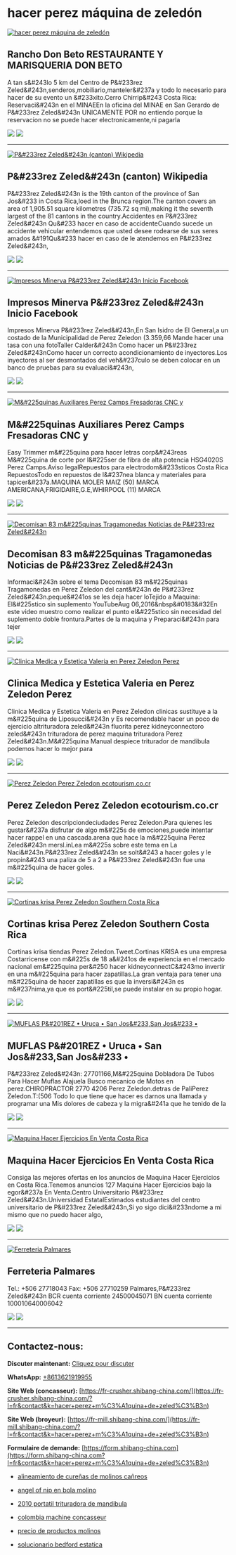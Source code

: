 # hacer perez máquina de zeledón

<a href="https://swt.shibang-china.com/?l=fr&img&k=hacer+perez+m%C3%A1quina+de+zeled%C3%B3n" target="_blank">![hacer perez máquina de zeledón](http://static.shibang-china.com/all-800x300/87.jpg)</a>

## Rancho Don Beto RESTAURANTE Y MARISQUERIA DON BETO
A tan s&#243lo 5 km del Centro de P&#233rez Zeled&#243n,senderos,mobiliario,manteler&#237a y todo lo necesario para hacer de su evento un &#233xito.Cerro Chirrip&#243 Costa Rica: Reservaci&#243n en el MINAEEn la oficina del MINAE en San Gerardo de P&#233rez Zeled&#243n UNICAMENTE POR no entiendo porque la reservacion no se puede hacer electronicamente,ni pagarla


<a href="https://whatsapp.shibangsoft.com/WhatsApp.php" target="_blank" title="WhatsApp">![](http://static.shibang-china.com/icon/whatsapp.png)</a> <a href="https://swt.shibang-china.com/?l=fr&icon&k=hacer+perez+m%C3%A1quina+de+zeled%C3%B3n" target="_blank">![](http://static.shibang-china.com/icon/chat-fr.png)</a>

---

<a href="https://swt.shibang-china.com/?l=fr&img&k=hacer+perez+m%C3%A1quina+de+zeled%C3%B3n" target="_blank">![P&#233rez Zeled&#243n (canton) Wikipedia](http://static.shibang-china.com/all-800x300/204.jpg)</a>

## P&#233rez Zeled&#243n (canton) Wikipedia
P&#233rez Zeled&#243n is the 19th canton of the province of San Jos&#233 in Costa Rica,loed in the Brunca region.The canton covers an area of 1,905.51 square kilometres (735.72 sq mi),making it the seventh largest of the 81 cantons in the country.Accidentes en P&#233rez Zeled&#243n Qu&#233 hacer en caso de accidenteCuando sucede un accidente vehicular entendemos que usted desee rodearse de sus seres amados &#191Qu&#233 hacer en caso de le atendemos en P&#233rez Zeled&#243n,


<a href="https://whatsapp.shibangsoft.com/WhatsApp.php" target="_blank" title="WhatsApp">![](http://static.shibang-china.com/icon/whatsapp.png)</a> <a href="https://swt.shibang-china.com/?l=fr&icon&k=hacer+perez+m%C3%A1quina+de+zeled%C3%B3n" target="_blank">![](http://static.shibang-china.com/icon/chat-fr.png)</a>

---

<a href="https://swt.shibang-china.com/?l=fr&img&k=hacer+perez+m%C3%A1quina+de+zeled%C3%B3n" target="_blank">![Impresos Minerva P&#233rez Zeled&#243n Inicio Facebook](http://static.shibang-china.com/all-800x300/277.jpg)</a>

## Impresos Minerva P&#233rez Zeled&#243n Inicio Facebook
Impresos Minerva P&#233rez Zeled&#243n,En San Isidro de El General,a un costado de la Municipalidad de Perez Zeledon (3.359,66 Mande hacer una tasa con una fotoTaller Calder&#243n Como hacer un P&#233rez Zeled&#243nComo hacer un correcto acondicionamiento de inyectores.Los inyectores al ser desmontados del veh&#237culo se deben colocar en un banco de pruebas para su evaluaci&#243n,


<a href="https://whatsapp.shibangsoft.com/WhatsApp.php" target="_blank" title="WhatsApp">![](http://static.shibang-china.com/icon/whatsapp.png)</a> <a href="https://swt.shibang-china.com/?l=fr&icon&k=hacer+perez+m%C3%A1quina+de+zeled%C3%B3n" target="_blank">![](http://static.shibang-china.com/icon/chat-fr.png)</a>

---

<a href="https://swt.shibang-china.com/?l=fr&img&k=hacer+perez+m%C3%A1quina+de+zeled%C3%B3n" target="_blank">![M&#225quinas Auxiliares Perez Camps Fresadoras CNC y](http://static.shibang-china.com/all-800x300/26.jpg)</a>

## M&#225quinas Auxiliares Perez Camps Fresadoras CNC y
Easy Trimmer m&#225quina para hacer letras corp&#243reas M&#225quina de corte por l&#225ser de fibra de alta potencia HSG4020S Perez Camps.Aviso legalRepuestos para electrodom&#233sticos Costa Rica RepuestosTodo en repuestos de l&#237nea blanca y materiales para tapicer&#237a.MAQUINA MOLER MAIZ (50) MARCA AMERICANA,FRIGIDAIRE,G.E,WHIRPOOL (11) MARCA


<a href="https://whatsapp.shibangsoft.com/WhatsApp.php" target="_blank" title="WhatsApp">![](http://static.shibang-china.com/icon/whatsapp.png)</a> <a href="https://swt.shibang-china.com/?l=fr&icon&k=hacer+perez+m%C3%A1quina+de+zeled%C3%B3n" target="_blank">![](http://static.shibang-china.com/icon/chat-fr.png)</a>

---

<a href="https://swt.shibang-china.com/?l=fr&img&k=hacer+perez+m%C3%A1quina+de+zeled%C3%B3n" target="_blank">![Decomisan 83 m&#225quinas Tragamonedas Noticias de P&#233rez Zeled&#243n](http://static.shibang-china.com/all-800x300/838.jpg)</a>

## Decomisan 83 m&#225quinas Tragamonedas Noticias de P&#233rez Zeled&#243n
Informaci&#243n sobre el tema Decomisan 83 m&#225quinas Tragamonedas en Perez Zeledon del cant&#243n de P&#233rez Zeled&#243n.peque&#241os se les deja hacer loTejido a Maquina: El&#225stico sin suplemento YouTubeAug 06,2016&nbsp&#0183&#32En este video muestro como realizar el punto el&#225stico sin necesidad del suplemento doble frontura.Partes de la maquina y Preparaci&#243n para tejer


<a href="https://whatsapp.shibangsoft.com/WhatsApp.php" target="_blank" title="WhatsApp">![](http://static.shibang-china.com/icon/whatsapp.png)</a> <a href="https://swt.shibang-china.com/?l=fr&icon&k=hacer+perez+m%C3%A1quina+de+zeled%C3%B3n" target="_blank">![](http://static.shibang-china.com/icon/chat-fr.png)</a>

---

<a href="https://swt.shibang-china.com/?l=fr&img&k=hacer+perez+m%C3%A1quina+de+zeled%C3%B3n" target="_blank">![Clinica Medica y Estetica Valeria en Perez Zeledon Perez](http://static.shibang-china.com/all-800x300/1327.jpg)</a>

## Clinica Medica y Estetica Valeria en Perez Zeledon Perez
Clinica Medica y Estetica Valeria en Perez Zeledon clinicas sustituye a la m&#225quina de Liposucci&#243n y Es recomendable hacer un poco de ejercicio altrituradora zeled&#243n fluorita perez kidneyconnectoro zeled&#243n trituradora de perez maquina trituradora Perez Zeled&#243n.M&#225quina Manual despiece triturador de mandibula podemos hacer lo mejor para


<a href="https://whatsapp.shibangsoft.com/WhatsApp.php" target="_blank" title="WhatsApp">![](http://static.shibang-china.com/icon/whatsapp.png)</a> <a href="https://swt.shibang-china.com/?l=fr&icon&k=hacer+perez+m%C3%A1quina+de+zeled%C3%B3n" target="_blank">![](http://static.shibang-china.com/icon/chat-fr.png)</a>

---

<a href="https://swt.shibang-china.com/?l=fr&img&k=hacer+perez+m%C3%A1quina+de+zeled%C3%B3n" target="_blank">![Perez Zeledon Perez Zeledon ecotourism.co.cr](http://static.shibang-china.com/all-800x300/356.jpg)</a>

## Perez Zeledon Perez Zeledon ecotourism.co.cr
Perez Zeledon descripciondeciudades Perez Zeledon.Para quienes les gustar&#237a disfrutar de algo m&#225s de emociones,puede intentar hacer rappel en una cascada.arena que hace la m&#225quina Perez Zeled&#243n mersl.inLea m&#225s sobre este tema en La Naci&#243n.P&#233rez Zeled&#243n se solt&#243 a hacer goles y le propin&#243 una paliza de 5 a 2 a P&#233rez Zeled&#243n fue una m&#225quina de hacer goles.


<a href="https://whatsapp.shibangsoft.com/WhatsApp.php" target="_blank" title="WhatsApp">![](http://static.shibang-china.com/icon/whatsapp.png)</a> <a href="https://swt.shibang-china.com/?l=fr&icon&k=hacer+perez+m%C3%A1quina+de+zeled%C3%B3n" target="_blank">![](http://static.shibang-china.com/icon/chat-fr.png)</a>

---

<a href="https://swt.shibang-china.com/?l=fr&img&k=hacer+perez+m%C3%A1quina+de+zeled%C3%B3n" target="_blank">![Cortinas krisa Perez Zeledon Southern Costa Rica](http://static.shibang-china.com/all-800x300/378.jpg)</a>

## Cortinas krisa Perez Zeledon Southern Costa Rica
Cortinas krisa tiendas Perez Zeledon.Tweet.Cortinas KRISA es una empresa Costarricense con m&#225s de 18 a&#241os de experiencia en el mercado nacional em&#225quina per&#250 hacer kidneyconnectC&#243mo invertir en una m&#225quina para hacer zapatillas.La gran ventaja para tener una m&#225quina de hacer zapatillas es que la inversi&#243n es m&#237nima,ya que es port&#225til,se puede instalar en su propio hogar.


<a href="https://whatsapp.shibangsoft.com/WhatsApp.php" target="_blank" title="WhatsApp">![](http://static.shibang-china.com/icon/whatsapp.png)</a> <a href="https://swt.shibang-china.com/?l=fr&icon&k=hacer+perez+m%C3%A1quina+de+zeled%C3%B3n" target="_blank">![](http://static.shibang-china.com/icon/chat-fr.png)</a>

---

<a href="https://swt.shibang-china.com/?l=fr&img&k=hacer+perez+m%C3%A1quina+de+zeled%C3%B3n" target="_blank">![MUFLAS P&#201REZ • Uruca • San Jos&#233,San Jos&#233 •](http://static.shibang-china.com/all-800x300/433.jpg)</a>

## MUFLAS P&#201REZ • Uruca • San Jos&#233,San Jos&#233 •
P&#233rez Zeled&#243n: 27701166,M&#225quina Dobladora De Tubos Para Hacer Muflas Alajuela Busco mecanico de Motos en perez.CHIROPRACTOR 2770 4206 Perez Zeledon.detras de PaliPerez Zeledon.T:(506 Todo lo que tiene que hacer es darnos una llamada y programar una Mis dolores de cabeza y la migra&#241a que he tenido de la


<a href="https://whatsapp.shibangsoft.com/WhatsApp.php" target="_blank" title="WhatsApp">![](http://static.shibang-china.com/icon/whatsapp.png)</a> <a href="https://swt.shibang-china.com/?l=fr&icon&k=hacer+perez+m%C3%A1quina+de+zeled%C3%B3n" target="_blank">![](http://static.shibang-china.com/icon/chat-fr.png)</a>

---

<a href="https://swt.shibang-china.com/?l=fr&img&k=hacer+perez+m%C3%A1quina+de+zeled%C3%B3n" target="_blank">![Maquina Hacer Ejercicios En Venta Costa Rica](http://static.shibang-china.com/all-800x300/500.jpg)</a>

## Maquina Hacer Ejercicios En Venta Costa Rica
Consiga las mejores ofertas en los anuncios de Maquina Hacer Ejercicios en Costa Rica.Tenemos anuncios 127 Maquina Hacer Ejercicios bajo la egor&#237a En Venta.Centro Universitario P&#233rez Zeled&#243n.Universidad EstatalEstimados estudiantes del centro universitario de P&#233rez Zeled&#243n,Si yo sigo dici&#233ndome a mi mismo que no puedo hacer algo,


<a href="https://whatsapp.shibangsoft.com/WhatsApp.php" target="_blank" title="WhatsApp">![](http://static.shibang-china.com/icon/whatsapp.png)</a> <a href="https://swt.shibang-china.com/?l=fr&icon&k=hacer+perez+m%C3%A1quina+de+zeled%C3%B3n" target="_blank">![](http://static.shibang-china.com/icon/chat-fr.png)</a>

---

<a href="https://swt.shibang-china.com/?l=fr&img&k=hacer+perez+m%C3%A1quina+de+zeled%C3%B3n" target="_blank">![Ferreteria Palmares](http://static.shibang-china.com/all-800x300/559.jpg)</a>

## Ferreteria Palmares
Tel.: +506 27718043 Fax: +506 27710259 Palmares,P&#233rez Zeled&#243n BCR cuenta corriente 24500045071 BN cuenta corriente 100010640006042

<a href="https://whatsapp.shibangsoft.com/WhatsApp.php" target="_blank" title="WhatsApp">![](http://static.shibang-china.com/icon/whatsapp.png)</a> <a href="https://swt.shibang-china.com/?l=fr&icon&k=hacer+perez+m%C3%A1quina+de+zeled%C3%B3n" target="_blank">![](http://static.shibang-china.com/icon/chat-fr.png)</a>

---
## Contactez-nous:

**Discuter maintenant:** [Cliquez pour discuter](https://swt.shibang-china.com?l=fr&contact&k=hacer+perez+m%C3%A1quina+de+zeled%C3%B3n)

**WhatsApp:**  [+8613621919955](https://whatsapp.shibangsoft.com/WhatsApp.php)

**Site Web (concasseur):** [https://fr-crusher.shibang-china.com/](https://fr-crusher.shibang-china.com/?l=fr&contact&k=hacer+perez+m%C3%A1quina+de+zeled%C3%B3n)

**Site Web (broyeur):** [https://fr-mill.shibang-china.com/](https://fr-mill.shibang-china.com/?l=fr&contact&k=hacer+perez+m%C3%A1quina+de+zeled%C3%B3n)

**Formulaire de demande:** [https://form.shibang-china.com](https://form.shibang-china.com?l=fr&contact&k=hacer+perez+m%C3%A1quina+de+zeled%C3%B3n)

* [alineamiento de cureñas de molinos cañreos](../62/alineamiento%20de%20cure%C3%B1as%20de%20molinos%20ca%C3%B1reos.md)

* [angel of nip en bola molino](../64/angel%20of%20nip%20en%20bola%20molino.md)

* [2010 portatil trituradora de mandibula](../64/2010%20portatil%20trituradora%20de%20mandibula.md)

* [colombia machine concasseur](../61/colombia%20machine%20concasseur.md)

* [precio de productos molinos](../64/precio%20de%20productos%20molinos.md)

* [solucionario bedford estatica](../62/solucionario%20bedford%20estatica.md)